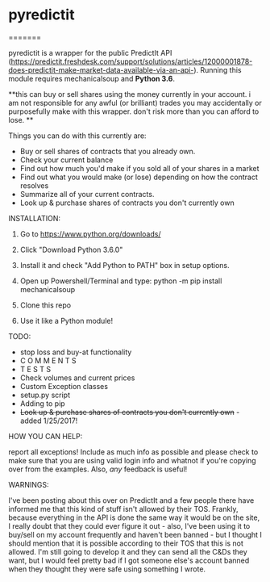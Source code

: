 # pyredictit
=======

pyredictit is a wrapper for the public PredictIt API (https://predictit.freshdesk.com/support/solutions/articles/12000001878-does-predictit-make-market-data-available-via-an-api-).  Running this module requires mechanicalsoup and <b>Python 3.6</b>.

**this can buy or sell shares using the money currently in your account. i am not responsible for any awful (or brilliant) trades you may accidentally or purposefully make with this wrapper. don't risk more than you can afford to lose. **

Things you can do with this currently are:
- Buy or sell shares of contracts that you already own.
- Check your current balance
- Find out how much you'd make if you sold all of your shares in a market
- Find out what you would make (or lose) depending on how the contract resolves
- Summarize all of your current contracts.
- Look up & purchase shares of contracts you don't currently own

INSTALLATION:

1. Go to https://www.python.org/downloads/

2. Click "Download Python 3.6.0"

3. Install it and check "Add Python to PATH"  box in setup options.

4. Open up Powershell/Terminal and type: python -m pip install mechanicalsoup

5. Clone this repo

6. Use it like a Python module!

TODO:
* stop loss and buy-at functionality
* C O M M E N T S
* T E S T S
* Check volumes and current prices
* Custom Exception classes
* setup.py script
* Adding to pip
* <s>Look up & purchase shares of contracts you don't currently own</s> - added 1/25/2017!

HOW YOU CAN HELP:

report all exceptions!  Include as much info as possible and please check to make sure that you are using valid login info and whatnot if you're copying over from the examples.  Also, *any* feedback is useful! 

WARNINGS:

I've been posting about this over on PredictIt and a few people there have informed me that this kind of stuff isn't allowed by their TOS. Frankly, because everything in the API is done the same way it would be on the site, I really doubt that they could ever figure it out - also, I've been using it to buy/sell on my account frequently and haven't been banned - but I thought I should mention that it is possible according to their TOS that this is not allowed.  I'm still going to develop it and they can send all the C&Ds they want, but I would feel pretty bad if I got someone else's account banned when they thought they were safe using something I wrote.

